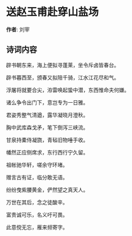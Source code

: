 # 送赵玉甫赴穿山盐场

**作者**: 刘宰

## 诗词内容

辟书朝东来，海上便拟寻蓬莱，坐令斥卤皆春台。

辟书暮西至，颁春又拟陪千骑，江水江花尽和气。

浮屠将就要合尖，洊雷唤起蛰中潜，东西惟命夫何嫌。

诸么争令出门下，意岂专为一日雅。

君姿秀整气清遒，露华凝晓月澄秋。

胸中武库森戈矛，笔下倒泻三峡流。

甘泉持橐侍凝旒，青毡旧物唾手收。

幡然正应侧席求，东行西行宁久留。

祖帐驰华轩，嗟余守环堵。

赠言古有证，临分敢无语。

纷纷曳紫腰黄金，俨然望之真天人。

万世在其后，念之徒酸辛。

富贵诚可乐，名义吁可畏。

此意傥无忘，雁来频寄字。

